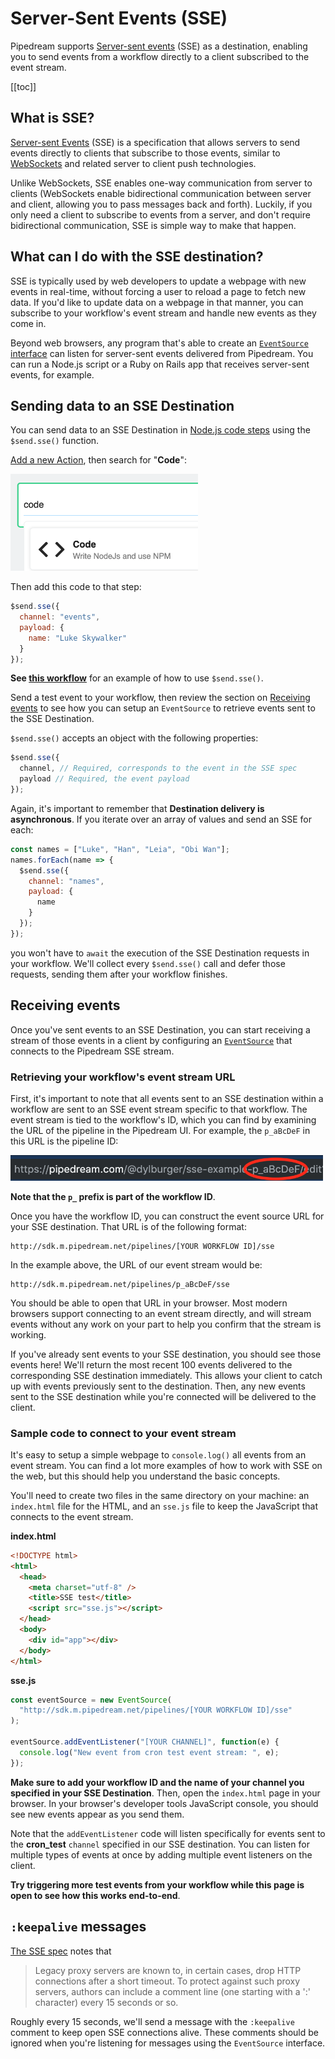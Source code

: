 # Server-Sent Events (SSE)

Pipedream supports [Server-sent events](https://developer.mozilla.org/en-US/docs/Web/API/Server-sent_events) (SSE) as a destination, enabling you to send events from a workflow directly to a client subscribed to the event stream.

[[toc]]

## What is SSE?

[Server-sent Events](https://developer.mozilla.org/en-US/docs/Web/API/Server-sent_events) (SSE) is a specification that allows servers to send events directly to clients that subscribe to those events, similar to [WebSockets](https://developer.mozilla.org/en-US/docs/Web/API/WebSockets_API) and related server to client push technologies.

Unlike WebSockets, SSE enables one-way communication from server to clients (WebSockets enable bidirectional communication between server and client, allowing you to pass messages back and forth). Luckily, if you only need a client to subscribe to events from a server, and don't require bidirectional communication, SSE is simple way to make that happen.

## What can I do with the SSE destination?

SSE is typically used by web developers to update a webpage with new events in real-time, without forcing a user to reload a page to fetch new data. If you'd like to update data on a webpage in that manner, you can subscribe to your workflow's event stream and handle new events as they come in.

Beyond web browsers, any program that's able to create an [`EventSource` interface](https://developer.mozilla.org/en-US/docs/Web/API/EventSource) can listen for server-sent events delivered from Pipedream. You can run a Node.js script or a Ruby on Rails app that receives server-sent events, for example.

## Sending data to an SSE Destination

You can send data to an SSE Destination in [Node.js code steps](/workflows/steps/code/) using the `$send.sse()` function.

[Add a new Action](/workflows/steps/actions/#adding-a-new-action), then search for "**Code**":

<div>
<img alt="Code action" width="300" src="./images/new-code-step.png">
</div>

Then add this code to that step:

```javascript
$send.sse({
  channel: "events",
  payload: {
    name: "Luke Skywalker"
  }
});
```

**See [this workflow](https://pipedream.com/@dylburger/sse-example-p_ezCdBz/edit)** for an example of how to use `$send.sse()`.

Send a test event to your workflow, then review the section on [Receiving events](#receiving-events) to see how you can setup an `EventSource` to retrieve events sent to the SSE Destination.

`$send.sse()` accepts an object with the following properties:

```javascript
$send.sse({
  channel, // Required, corresponds to the event in the SSE spec
  payload // Required, the event payload
});
```

Again, it's important to remember that **Destination delivery is asynchronous**. If you iterate over an array of values and send an SSE for each:

```javascript
const names = ["Luke", "Han", "Leia", "Obi Wan"];
names.forEach(name => {
  $send.sse({
    channel: "names",
    payload: {
      name
    }
  });
});
```

you won't have to `await` the execution of the SSE Destination requests in your workflow. We'll collect every `$send.sse()` call and defer those requests, sending them after your workflow finishes.

## Receiving events

Once you've sent events to an SSE Destination, you can start receiving a stream of those events in a client by configuring an [`EventSource`](https://developer.mozilla.org/en-US/docs/Web/API/EventSource) that connects to the Pipedream SSE stream.

### Retrieving your workflow's event stream URL

First, it's important to note that all events sent to an SSE destination within a workflow are sent to an SSE event stream specific to that workflow. The event stream is tied to the workflow's ID, which you can find by examining the URL of the pipeline in the Pipedream UI. For example, the `p_aBcDeF` in this URL is the pipeline ID:

<div>
<img alt="New code step" width="500" src="./images/pipeline-id.png">
</div>

**Note that the `p_` prefix is part of the workflow ID**.

Once you have the workflow ID, you can construct the event source URL for your SSE destination. That URL is of the following format:

```
http://sdk.m.pipedream.net/pipelines/[YOUR WORKFLOW ID]/sse
```

In the example above, the URL of our event stream would be:

```
http://sdk.m.pipedream.net/pipelines/p_aBcDeF/sse
```

You should be able to open that URL in your browser. Most modern browsers support connecting to an event stream directly, and will stream events without any work on your part to help you confirm that the stream is working.

If you've already sent events to your SSE destination, you should see those events here! We'll return the most recent 100 events delivered to the corresponding SSE destination immediately. This allows your client to catch up with events previously sent to the destination. Then, any new events sent to the SSE destination while you're connected will be delivered to the client.

### Sample code to connect to your event stream

It's easy to setup a simple webpage to `console.log()` all events from an event stream. You can find a lot more examples of how to work with SSE on the web, but this should help you understand the basic concepts.

You'll need to create two files in the same directory on your machine: an `index.html` file for the HTML, and an `sse.js` file to keep the JavaScript that connects to the event stream.

**index.html**

```html
<!DOCTYPE html>
<html>
  <head>
    <meta charset="utf-8" />
    <title>SSE test</title>
    <script src="sse.js"></script>
  </head>
  <body>
    <div id="app"></div>
  </body>
</html>
```

**sse.js**

```javascript
const eventSource = new EventSource(
  "http://sdk.m.pipedream.net/pipelines/[YOUR WORKFLOW ID]/sse"
);

eventSource.addEventListener("[YOUR CHANNEL]", function(e) {
  console.log("New event from cron test event stream: ", e);
});
```

**Make sure to add your workflow ID and the name of your channel you specified in your SSE Destination**. Then, open the `index.html` page in your browser. In your browser's developer tools JavaScript console, you should see new events appear as you send them.

Note that the `addEventListener` code will listen specifically for events sent to the **cron_test** `channel` specified in our SSE destination. You can listen for multiple types of events at once by adding multiple event listeners on the client.

**Try triggering more test events from your workflow while this page is open to see how this works end-to-end**.

## `:keepalive` messages

[The SSE spec](https://www.w3.org/TR/2009/WD-eventsource-20090421/#notes) notes that

> Legacy proxy servers are known to, in certain cases, drop HTTP connections after a short timeout. To protect against such proxy servers, authors can include a comment line (one starting with a ':' character) every 15 seconds or so.

Roughly every 15 seconds, we'll send a message with the `:keepalive` comment to keep open SSE connections alive. These comments should be ignored when you're listening for messages using the `EventSource` interface.
